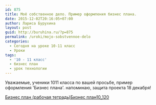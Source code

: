 ```yaml
---
id: 875
title: Моё собственное дело. Пример оформления бизнес плана.
date: 2015-12-02T20:16:05+07:00
author: Лариса Бурухина
layout: post
guid: http://buruhina.ru/?p=875
permalink: /uroki/mojo-sobstvennoe-delo
categories:
  - Сегодня на уроке 10-11 класс
  - Уроки
tags:
  - '10 - 11 класс'
  - бизнес план
  - урок технологии
---
```

Уважаемые, ученики 1011 класса по вашей просьбе, пример оформления 'Бизнес плана'. напоминаю, защита проекта 18 декабря!

[Бизнес план (рабочая тетрадь)](http://buruhina.ru/uploads/2015/12/Бизнес-план10_120.doc)<a href="http://buruhina.ru/wp-content/uploads/2015/12/Бизнес-план10_120.doc" rel="">Бизнес план10_120</a>